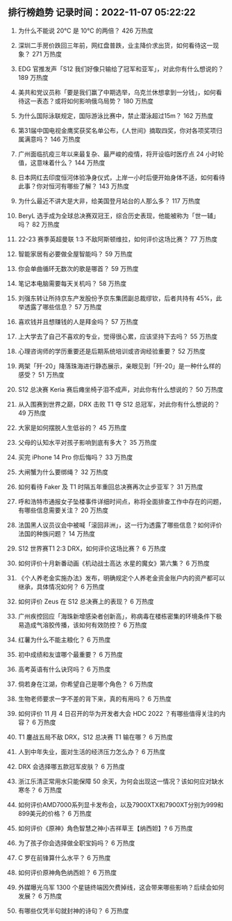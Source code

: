 
## 排行榜趋势 记录时间：2022-11-07 05:22:22
  
  1. 为什么不能说 20℃ 是 10℃ 的两倍？ 426 万热度
    
  2. 深圳二手房价跌回三年前，网红盘普跌，业主降价求出货，如何看待这一现象？ 271 万热度
    
  3. EDG 官推发声「S12 我们好像只输给了冠军和亚军」，对此你有什么想说的？ 189 万热度
    
  4. 美共和党议员称「要是我们赢了中期选举，乌克兰休想拿到一分钱」，如何看待这一表态？或将如何影响俄乌局势？ 180 万热度
    
  5. 为什么国际泳联规定，国际游泳比赛中，禁止潜泳超过15m？ 162 万热度
    
  6. 第31届中国电视金鹰奖获奖名单公布，《人世间》摘取四奖，你对各项奖项归属满意吗？ 146 万热度
    
  7. 广州面临抗疫三年以来最复杂、最严峻的疫情，将开设临时医疗点 24 小时轮值，这意味着什么？ 144 万热度
    
  8. 日本网红去印度恒河体验净身仪式，上岸一小时后便开始身体不适，如何看待此事？你对恒河有哪些了解？ 143 万热度
    
  9. 为什么最近不讲大是大非，给美国登月站台的人那么多？ 117 万热度
    
  10. BeryL 选手成为全球总决赛双冠王，综合历史表现，他能被称为「世一辅」吗？ 82 万热度
    
  11. 22-23 赛季英超曼联 1:3 不敌阿斯顿维拉，如何评价这场比赛？ 77 万热度
    
  12. 智能家居有必要做全屋智能吗？ 59 万热度
    
  13. 你会单曲循环无数次的歌是哪首？ 59 万热度
    
  14. 笔记本电脑需要每天关机吗？ 58 万热度
    
  15. 刘强东转让所持京东产发股份予京东集团副总裁缪钦，后者共持有 45%，此举透露了哪些信息？ 57 万热度
    
  16. 喜欢钱并且想赚钱的人是拜金吗？ 57 万热度
    
  17. 上大学去了自己不喜欢的专业，觉得很心累，应该坚持下去吗？ 55 万热度
    
  18. 心理咨询师的学历重要还是后期系统培训或咨询经验重要？ 52 万热度
    
  19. 两架「歼-20」降落珠海进行静态展示，亲眼见到「歼-20」是一种什么样的感受？ 51 万热度
    
  20. S12 总决赛 Keria 赛后瘫坐椅子泪不成声，对此你有什么想说的？ 50 万热度
    
  21. 从入围赛到世界之巅，DRX 击败 T1 夺 S12 总冠军，对此你有什么想说的？ 49 万热度
    
  22. 大家是如何摆脱人生低谷的？ 45 万热度
    
  23. 父母的认知水平对孩子影响到底有多大？ 35 万热度
    
  24. 买完 iPhone 14 Pro 你后悔吗？ 33 万热度
    
  25. 大闸蟹为什么要绑绳？ 32 万热度
    
  26. 如何看待 Faker 及 T1 时隔五年重回总决赛再次止步亚军？ 31 万热度
    
  27. 呼和浩特市通报女子坠楼事件详细时间点，称将全面排查工作中存在的问题，有哪些信息需要关注？ 20 万热度
    
  28. 法国黑人议员议会中被喊「滚回非洲」，这一行为透露了哪些信息？如何评价法国的种族问题？ 14 万热度
    
  29. S12 世界赛T1 2:3 DRX，如何评价这场比赛？ 6 万热度
    
  30. 如何评价十月新番动画《机动战士高达 水星的魔女》第六集？ 6 万热度
    
  31. 《个人养老金实施办法》发布，明确规定个人养老金资金账户内的资产都可以继承，具体情况如何？ 6 万热度
    
  32. 如何评价 Zeus 在 S12 总决赛上的表现？ 6 万热度
    
  33. 广州疾控回应「海珠新增感染者创新高」，称病毒在楼栋密集的环境条件下极易造成气溶胶传播，该如何有效防控？ 6 万热度
    
  34. 红薯为什么不能主粮化？ 6 万热度
    
  35. 初中成绩和友谊哪个最重要？ 6 万热度
    
  36. 高考英语有什么诀窍吗？ 6 万热度
    
  37. 倘若身在江湖，你希望自己是哪个角色？ 6 万热度
    
  38. 生物老师要求一字不差的背下来，真的有用吗？ 6 万热度
    
  39. 如何评价 11 月 4 日召开的华为开发者大会 HDC 2022 ？有哪些值得关注的内容？ 6 万热度
    
  40. T1 鏖战五局不敌 DRX，S12 总决赛 T1 输在哪？ 6 万热度
    
  41. 人到中年失业，面对生活的经济压力怎么办？ 6 万热度
    
  42. DRX 会选择哪五款冠军皮肤？ 6 万热度
    
  43. 浙江乐清正常用水只能保障 50 余天，为何会出现这一情况？该如何应对缺水寒冬？ 6 万热度
    
  44. 如何评价AMD7000系列显卡发布会，以及7900XTX和7900XT分别为999和899美元的价格？ 6 万热度
    
  45. 如何评价《原神》角色智慧之神小吉祥草王【纳西妲】? 6 万热度
    
  46. 为了孩子你会选择做全职宝妈吗？ 6 万热度
    
  47. C 罗在前锋算什么水平？ 6 万热度
    
  48. 如何评价原神角色纳西妲？ 6 万热度
    
  49. 外媒曝光乌军 1300 个星链终端因欠费掉线，这会带来哪些影响？后续会如何发展？ 6 万热度
    
  50. 有哪些仅凭半句就封神的诗句？ 6 万热度
    